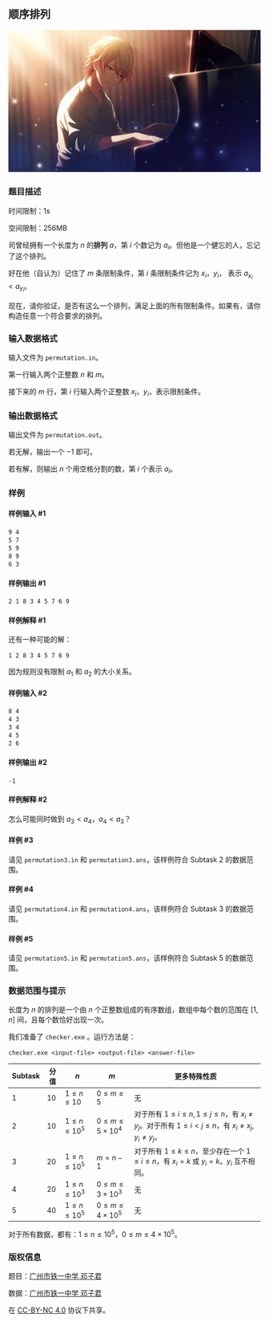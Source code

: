 ## 顺序排列

![星星的旋律](./card_013_016_normal_compressed.jpg)

### 题目描述

时间限制：1s

空间限制：256MB

司曾经拥有一个长度为 $n$ 的**排列** $a$，第 $i$ 个数记为 $a_i$。但他是一个健忘的人，忘记了这个排列。

好在他（自认为）记住了 $m$ 条限制条件，第 $i$ 条限制条件记为 $x_i$，$y_i$， 表示 $a_{x_i}<a_{y_i}$。

现在，请你验证，是否有这么一个排列，满足上面的所有限制条件。如果有，请你构造任意一个符合要求的排列。

### 输入数据格式

输入文件为 `permutation.in`。

第一行输入两个正整数 $n$ 和 $m$。

接下来的 $m$ 行，第 $i$ 行输入两个正整数 $x_i$，$y_i$，表示限制条件。

### 输出数据格式

输出文件为 `permutation.out`。

若无解，输出一个 $-1$ 即可。

若有解，则输出 $n$ 个用空格分割的数，第 $i$ 个表示 $a_i$。

### 样例

#### 样例输入 #1

```input1
9 4
5 7
5 9
8 9
6 3
```

#### 样例输出 #1

```output1
2 1 8 3 4 5 7 6 9
```

#### 样例解释 #1

还有一种可能的解：

```
1 2 8 3 4 5 7 6 9
```

因为规则没有限制 $a_1$ 和 $a_2$ 的大小关系。

#### 样例输入 #2

```input2
8 4
4 3
3 4
4 5
2 6
```

#### 样例输出 #2

```output2
-1
```

#### 样例解释 #2

怎么可能同时做到 $a_3<a_4$，$a_4<a_3$？

#### 样例 #3

请见 `permutation3.in` 和 `permutation3.ans`，该样例符合 Subtask 2 的数据范围。

#### 样例 #4

请见 `permutation4.in` 和 `permutation4.ans`，该样例符合 Subtask 3 的数据范围。

#### 样例 #5

请见 `permutation5.in` 和 `permutation5.ans`，该样例符合 Subtask 5 的数据范围。

### 数据范围与提示

长度为 $n$ 的排列是一个由 $n$ 个正整数组成的有序数组，数组中每个数的范围在 $[1,n]$ 间，且每个数恰好出现一次。

我们准备了 `checker.exe` 。运行方法是：

```shell
checker.exe <input-file> <output-file> <answer-file>
```

| Subtask | 分值  | $n$             | $m$                    | 更多特殊性质                                                                                           |
| ------- | --- | --------------- | ---------------------- | ------------------------------------------------------------------------------------------------ |
| 1       | 10  | $1\le n\le10$   | $0\le m\le5$           | 无                                                                                                |
| 2       | 10  | $1\le n\le10^5$ | $0\le m\le5\times10^4$ | 对于所有 $1\le i\le n,1\le j\le n$，有 $x_i\neq y_j$。对于所有 $1\le i<j\le n$，有 $x_i\neq x_j,y_i\neq y_j$。 |
| 3       | 20  | $1\le n\le10^5$ | $m=n-1$                | 对于所有 $1\le k\le n$，至少存在一个 $1\le i\le n$，有 $x_i=k$ 或 $y_i=k$。$y_i$ 互不相同。                          |
| 4       | 20  | $1\le n\le10^3$ | $0\le m\le3\times10^3$ | 无                                                                                                |
| 5       | 40  | $1\le n\le10^5$ | $0\le m\le4\times10^5$ | 无                                                                                                |

对于所有数据，都有：$1\le n\le10^5$，$0\le m\le4\times10^5$。

### 版权信息

题目：[广州市铁一中学 邓子君](https://www.luogu.com.cn/user/387836)

数据：[广州市铁一中学 邓子君](https://www.luogu.com.cn/user/387836)

在 [CC-BY-NC 4.0](https://creativecommons.org/licenses/by-nc/4.0/legalcode.zh-hans) 协议下共享。
